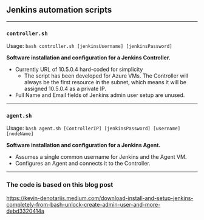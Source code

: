 ## Jenkins automation scripts

---
### `controller.sh`

Usage: `bash controller.sh [jenkinsUsername] [jenkinsPassword]`

**Software installation and configuration for a Jenkins Controller.**

- Currently URL of 10.5.0.4 hard-coded for simplicity
    - The script has been developed for Azure VMs. The Controller will always be the first resource in the subnet, which means it will be assigned 10.5.0.4 as a private IP.
- Full Name and Email fields of Jenkins admin user setup are unused.

---

### `agent.sh`

Usage: `bash agent.sh [ControllerIP] [jenkinsPassword] [username] [nodeName]`

**Software installation and configuration for a Jenkins Agent.**

- Assumes a single common username for Jenkins and the Agent VM.
- Configures an Agent and connects it to the Controller.

---
### The code is based on this blog post

https://kevin-denotariis.medium.com/download-install-and-setup-jenkins-completely-from-bash-unlock-create-admin-user-and-more-debd3320414a
